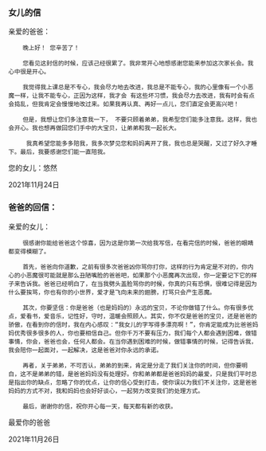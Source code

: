 ### 女儿的信
亲爱的爸爸：

        晚上好！ 您辛苦了！

        您看见这封信的时候，应该己经很累了。我非常开心地想感谢您能来参加这次家长会。我心中很是开心。

        我觉得我上课总是不专心，我会尽力地去改进，我总是不能专心，我的心里像有一个小恶魔一样，让我不能专心，正因为这样，我才会 有这些坏习惯，我会尽力去改进，我有时会有点会捣乱，但我肯定会慢慢地改过来。如果我再认真、再好一点儿，您们直定会更高兴吧！

        但是，我想让您们多注意我一下， 不要只顾着弟弟，我希型您们能多注意我。这样，我也会开心。我也想再做回您们手中的大宝贝，让弟弟和我一起长大。

         我真希望您能多多陪我，我多次梦见您和妈妈离开了我，我也总是哭醒，又过了好久才睡下。最后，我要感谢您们能一直陪我。

 您的女儿：悠然 

2021年11月24日

### 爸爸的回信：

 

亲爱的女儿：

        很感谢你能给爸爸这个惊喜，因为这是你第一次给我写信，在看完信的时候，爸爸的眼睛都变得模糊了。

        首先，爸爸向你道歉，之前有很多次爸爸凶你骂你打你，这样的行为肯定是不对的，你内心的小恶魔很可能就是那么丑陋嘴脸的爸爸吧，如果那个小恶魔再次出现，你一定要记下它的样子来告诉我。爸爸已经明白了，在当我劈头盖脸骂你的时候，你真的只有恐惧，很难记得是因为什么要挨骂，你也有你的小世界，爱才是飞向未来的翅膀，打骂只会产生恶魔。

        其次，你要坚信：你是爸爸（也是妈妈的）永远的宝贝，不论你做错了什么。你有很多优点，爱看书，爱音乐，记性好，守时，温暖会照顾人。其实，你不仅是爸爸的宝贝，还是爸爸的骄傲，在看到你的信时，我在内心感叹：“我女儿的字写得多漂亮啊！”，你肯定能成为比爸爸妈妈优秀很多很多的人，你也要相信自己。但你千万不要有压力，我们每个人都会遇到困难，做错事情，你会，爸爸也会，任何人都会。在当你遇到困难的时候，做错事情的时候，记得告诉我，我会陪你一起面对，一起解决，这是爸爸对你永远的承诺。

        再者，关于弟弟，不可否认，弟弟的到来，肯定是分走了我们关注你的时间，但你要明白，这不是弟弟的错，是爸爸妈妈没有处理好。你和弟弟都是爸爸妈妈的最爱，只是我们平时总是指出你的缺点，忽略了你的优点，让你的信心受到打击，使你误以为我们不关注你，这是爸爸妈妈的方式不对，我和妈妈也会好好谈心，一起努力改变我们的处理方式。

        最后，谢谢你的信，祝你开心每一天，每天都有新的收获。

最爱你的爸爸

2021年11月26日
<!-- ##{"timestamp":1637891189}## -->